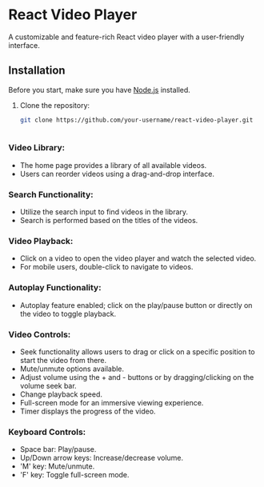 # React Video Player

A customizable and feature-rich React video player with a user-friendly interface.

## Installation

Before you start, make sure you have [Node.js](https://nodejs.org/) installed.

1. Clone the repository:

   ```bash
   git clone https://github.com/your-username/react-video-player.git 
  
### Video Library:

- The home page provides a library of all available videos.
- Users can reorder videos using a drag-and-drop interface.

### Search Functionality:

- Utilize the search input to find videos in the library.
- Search is performed based on the titles of the videos.

### Video Playback:

- Click on a video to open the video player and watch the selected video.
- For mobile users, double-click to navigate to videos.

### Autoplay Functionality:

- Autoplay feature enabled; click on the play/pause button or directly on the video to toggle playback.

### Video Controls:

- Seek functionality allows users to drag or click on a specific position to start the video from there.
- Mute/unmute options available.
- Adjust volume using the + and - buttons or by dragging/clicking on the volume seek bar.
- Change playback speed.
- Full-screen mode for an immersive viewing experience.
- Timer displays the progress of the video.

### Keyboard Controls:

- Space bar: Play/pause.
- Up/Down arrow keys: Increase/decrease volume.
- 'M' key: Mute/unmute.
- 'F' key: Toggle full-screen mode.
